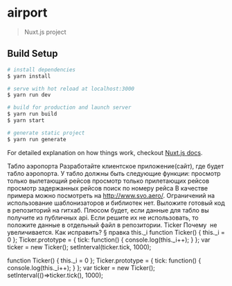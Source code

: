 # airport

> Nuxt.js project

## Build Setup

``` bash
# install dependencies
$ yarn install

# serve with hot reload at localhost:3000
$ yarn run dev

# build for production and launch server
$ yarn run build
$ yarn start

# generate static project
$ yarn run generate
```

For detailed explanation on how things work, checkout [Nuxt.js docs](https://nuxtjs.org).

Табло аэропорта Разработайте клиентское приложение(сайт), где будет табло аэропорта. У табло должны быть следующие функции: просмотр только вылетающий рейсов просмотр только прилетающих рейсов просмотр задержанных рейсов поиск по номеру рейса
В качестве примера можно посмотреть на http://www.svo.aero/. Ограничений на использование шаблонизаторов и библиотек нет.
Выложите готовый код в репозиторий на гитхаб. Плюсом будет, если данные для табло вы получите из публичных api. Если решите их не использовать, то положите данные в отдельный файл в репозитории.
Ticker Почему  не увеличивается. Как исправить? § правка this._i
function Ticker() {  this._i = 0 }; 
Ticker.prototype = {  tick: function() {   console.log(this._i++);  } }; 
var ticker = new Ticker(); setInterval(ticker.tick, 1000);

function Ticker() {  this._i = 0 }; 
Ticker.prototype = {  tick: function() {   console.log(this._i++);  } }; 
var ticker = new Ticker(); setInterval(()=>ticker.tick(), 1000);

